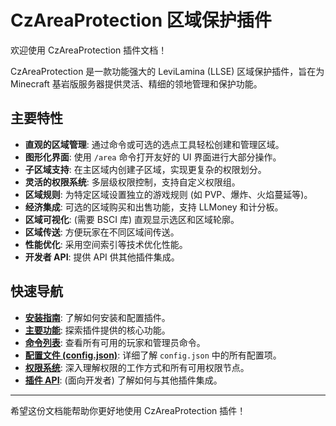 # CzAreaProtection 区域保护插件

欢迎使用 CzAreaProtection 插件文档！

CzAreaProtection 是一款功能强大的 LeviLamina (LLSE) 区域保护插件，旨在为 Minecraft 基岩版服务器提供灵活、精细的领地管理和保护功能。

## 主要特性

-   **直观的区域管理**: 通过命令或可选的选点工具轻松创建和管理区域。
-   **图形化界面**: 使用 `/area` 命令打开友好的 UI 界面进行大部分操作。
-   **子区域支持**: 在主区域内创建子区域，实现更复杂的权限划分。
-   **灵活的权限系统**: 多层级权限控制，支持自定义权限组。
-   **区域规则**: 为特定区域设置独立的游戏规则 (如 PVP、爆炸、火焰蔓延等)。
-   **经济集成**: 可选的区域购买和出售功能，支持 LLMoney 和计分板。
-   **区域可视化**: (需要 BSCI 库) 直观显示选区和区域轮廓。
-   **区域传送**: 方便玩家在不同区域间传送。
-   **性能优化**: 采用空间索引等技术优化性能。
-   **开发者 API**: 提供 API 供其他插件集成。

## 快速导航

-   **[安装指南](use/Install.md)**: 了解如何安装和配置插件。
-   **[主要功能](use/Features.md)**: 探索插件提供的核心功能。
-   **[命令列表](use/Commands.md)**: 查看所有可用的玩家和管理员命令。
-   **[配置文件 (config.json)](config/config.md)**: 详细了解 `config.json` 中的所有配置项。
-   **[权限系统](config/permissions.md)**: 深入理解权限的工作方式和所有可用权限节点。
-   **[插件 API](api/API.md)**: (面向开发者) 了解如何与其他插件集成。

---

希望这份文档能帮助你更好地使用 CzAreaProtection 插件！
